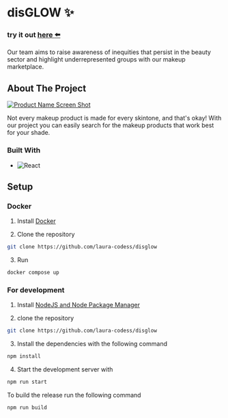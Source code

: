 # disGLOW :sparkles:



### try it out <a href="https://disglow.vercel.app/">here :arrow_left:</a>

Our team aims to raise awareness of inequities that persist in the beauty sector and highlight underrepresented groups with our makeup marketplace.




## About The Project

[![Product Name Screen Shot][product-screenshot]](https://i.imgur.com/w24QGTW.png)

Not every makeup product is made for every skintone, and that's okay! With our project you can easily search for the makeup products that work best for your shade.




### Built With

* ![React][React.js]


[product-screenshot]: https://i.imgur.com/w24QGTW.png
[React.js]: https://img.shields.io/badge/React-20232A?style=for-the-badge&logo=react&logoColor=61DAFB

## Setup

### Docker
1. Install [Docker](https://www.docker.com/)

2. Clone the repository
```bash
git clone https://github.com/laura-codess/disglow
```

3. Run
```bash
docker compose up
```

### For development
1. Install [NodeJS and Node Package Manager](https://nodejs.org)

2. clone the repository
```bash
git clone https://github.com/laura-codess/disglow
```

3. Install the dependencies with the following command
```bash
npm install
```

4. Start the development server with
```bash
npm run start
```

To build the release run the following command
```bash
npm run build
```